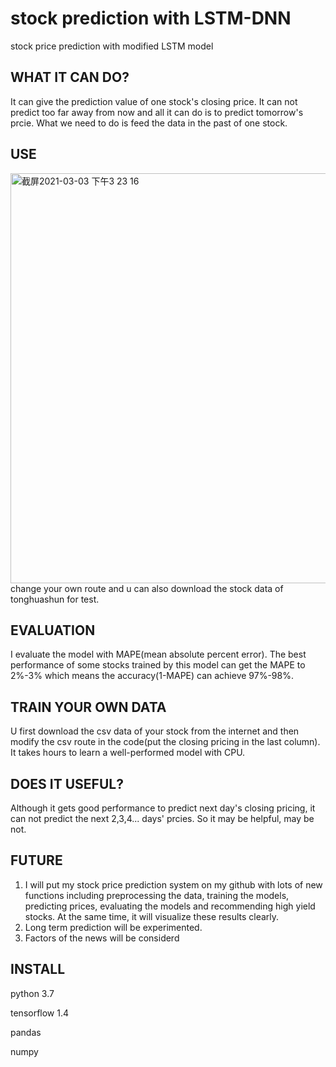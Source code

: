 # stock prediction with LSTM-DNN
stock price prediction with modified LSTM model

## WHAT IT CAN DO?
It can give the prediction value of one stock's closing price. It can not predict too far away from now and all it can do is to predict tomorrow's prcie. What we need to do is feed the data in the past of one stock.

## USE
<img width="656" alt="截屏2021-03-03 下午3 23 16" src="https://user-images.githubusercontent.com/52227742/109768898-78194e00-7c34-11eb-8506-37ebb52db783.png">
change your own route and u can also download the stock data of tonghuashun for test.


## EVALUATION
I evaluate the model with MAPE(mean absolute percent error). The best performance of some stocks trained by this model can get the MAPE to 2%-3% which means the accuracy(1-MAPE) can achieve 97%-98%.

## TRAIN YOUR OWN DATA
U first download the csv data of your stock from the internet and then modify the csv route in the code(put the closing pricing in the last column). It takes hours to learn a well-performed model with CPU.

## DOES IT USEFUL?
Although it gets good performance to predict next day's closing pricing, it can not predict the next 2,3,4... days' prcies. So it may be helpful, may be not.

## FUTURE
1) I will put my stock price prediction system on my github with lots of new functions including preprocessing the data, training the models, predicting prices, evaluating the models and recommending high yield stocks. At the same time, it will visualize these results clearly. 
2) Long term prediction will be experimented.
3) Factors of the news will be considerd

## INSTALL
python 3.7

tensorflow 1.4

pandas

numpy

